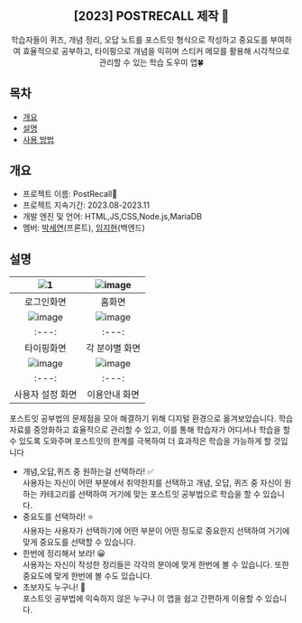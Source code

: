 <div align="center">
<h2>[2023] POSTRECALL 제작 📝</h2>
학습자들이 퀴즈, 개념 정리, 오답 노트를 포스트잇 형식으로 작성하고 중요도를 부여하여 효율적으로 공부하고, 타이핑으로 개념을 익히며 스티커 메모를 활용해 시각적으로 관리할 수 있는 학습 도우미 앱🍀
</div>

## 목차
  - [개요](#개요) 
  - [설명](#설명)
  - [사용 방법](#사용-방법)

## 개요
- 프로젝트 이름: PostRecall📝
- 프로젝트 지속기간: 2023.08-2023.11
- 개발 엔진 및 언어: HTML,JS,CSS,Node.js,MariaDB
- 멤버: <a href="https://github.com/seyeonparkk">박세연</a>(프론트), <a href="https://github.com/mic050r">임지현</a>(백엔드)



## 설명
|![1](https://github.com/PostRecall/.github/assets/113195498/0344864b-5024-4e31-acfc-929876af1b0d)|![image](https://github.com/PostRecall/.github/assets/113195498/bf684e98-2273-48a1-9a1a-14a81bbfa38e)|
|:---:|:---:|
|로그인화면|홈화면|
|![image](https://github.com/PostRecall/.github/assets/113195498/1f2f22a4-61bb-4e8c-a9c2-09c645b829d7)|![image](https://github.com/PostRecall/.github/assets/113195498/2d458453-9301-4768-96c5-f0f74890c366)|
|:---:|:---:|
|타이핑화면|각 분야별 화면|
|![image](https://github.com/PostRecall/.github/assets/113195498/f6a78f8e-b869-47f2-aaeb-362f68601bfc)|![image](https://github.com/PostRecall/.github/assets/113195498/e75e502f-deec-4bf9-9266-622165e1a532)|
|:---:|:---:|
|사용자 설정 화면|이용안내 화면|

포스트잇 공부법의 문제점을 모아 해결하기 위해 디지털 환경으로 옮겨보았습니다. 학습 자료를 중앙화하고 효율적으로 관리할 수 있고, 이를 통해 학습자가 어디서나 학습을 할 수 있도록 도와주며 포스트잇의 한계를 극복하여 더 효과적은 학습을 가능하게 할 것입니다  <br>
- 개념,오답,퀴즈 중 원하는걸 선택하라! ✅<br>
사용자는 자신이 어떤 부분에서 취약한지를 선택하고 개념, 오답, 퀴즈 중 자신이 원하는 카테고리를 선택하여 거기에 맞는 포스트잇 공부법으로 학습을 할 수 있습니다.
- 중요도를 선택하라! ⭐<br>
사용자는 사용자가 선택하기에 어떤 부분이 어떤 정도로 중요한지 선택하여 거기에 맞게 중요도를 선택할 수 있습니다.
- 한번에 정리해서 보라! 😀<br>
사용자는 자신이 작성한 정리들은 각각의 분야에 맞게 한번에 볼 수 있습니다. 또한 중요도에 맞게 한번에 볼 수도 있습니다. 
- 초보자도 누구나! 👶<br>
포스트잇 공부법에 익숙하지 않은 누구나 이 앱을 쉽고 간편하게 이용할 수 있습니다.

